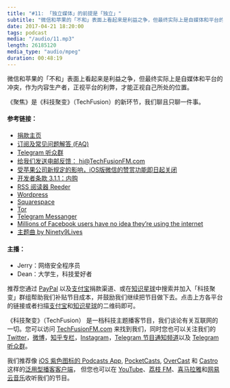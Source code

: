 ```yaml
---
title: "#11: 「独立媒体」的前提是「独立」"
subtitle: "微信和苹果的「不和」表面上看起来是利益之争，但最终实际上是自媒体和平台的冲突，作为内容生产者，正视平台的利弊，才能正视自己所处的位置。《聚焦》是《科技聚变》（TechFusion）的新环节，我们聊且只聊一件事。"
date: 2017-04-21 18:20:00
tags: podcast
media: "/audio/11.mp3"
length: 26185120 
media_type: "audio/mpeg"
duration: 00:48:19
---
```


微信和苹果的「不和」表面上看起来是利益之争，但最终实际上是自媒体和平台的冲突，作为内容生产者，正视平台的利弊，才能正视自己所处的位置。

《聚焦》是《科技聚变》（TechFusion）的新环节，我们聊且只聊一件事。

#### 参考链接：

- [捐款主页](https://techfusionfm.com/donate)
- [订阅及常见问题解答 (FAQ)](https://techfusionfm.com/faq)
- [Telegram 听众群](https://telegram.me/TechFusionChat)
- [给我们发送电邮反馈： hi@TechFusionFM.com](mailto:hi@techfusionfm.com)
- [受苹果公司新规定的影响，iOS版微信的赞赏功能即日起关闭](http://36kr.com/p/5071527.html)
- [开发者条款 3.1.1：内购 ](https://developer.apple.com/app-store/review/guidelines/#in-app-purchase)
- [RSS 阅读器 Reeder](http://reederapp.com)
- [Wordpress](https://wordpress.com)
- [Squarespace](https://www.squarespace.com)
- [Tor](https://www.torproject.org)
- [Telegram Messanger](https://www.telegram.org)
- [Millions of Facebook users have no idea they’re using the internet](https://qz.com/333313/milliions-of-facebook-users-have-no-idea-theyre-using-the-internet/)
- [主题曲 by Ninety9Lives](http://99l.tv/BleedingThroughYU)

#### 主播：

- Jerry：网络安全程序员
- Dean：大学生，科技爱好者

推荐您通过 [PayPal](https://paypal.me/techfusionfm/5) 以及[支付宝](HTTPS://QR.ALIPAY.COM/FKX09288AJOENI0MVZXM12)捐款渠道、或在[知识星球](https://www.xiaomiquan.com)中搜索并加入「科技聚变」群组帮助我们补贴节目成本，并鼓励我们继续把节目做下去。点击上方各平台的链接或者扫描[支付宝](https://techfusionfm.com/images/QR.JPG)和[知识星球](https://t.zsxq.com/IEmEM3f)的二维码即可。

《科技聚变》（TechFusion） 是一档科技主题播客节目，我们谈论有关互联网的一切。您可以访问 [TechFusionFM.com](https://TechFusionFM.com) 来找到我们，同时您也可以关注我们的 [Twitter](http://twitter.com/TechFusionFM)，[微博](http://weibo.com/TechFusionFM)，[知乎专栏](https://zhuanlan.zhihu.com/TechFusion)，[Instagram](http://instagram.com/TechFusionFM)，[Telegram 节目通知频道](https://t.me/TechFusionFM)以及 [Telegram 听众群](https://t.me/TechFusionChat)。

我们推荐像 [iOS 紫色图标的 Podcasts App](https://itunes.apple.com/cn/podcast/id1202658654), [PocketCasts](http://pca.st/podcast/28fcd200-cc7c-0134-10da-25324e2a541d), [OverCast](https://overcast.fm) 和 [Castro](http://supertop.co/castro/) 这样的[泛用型播客客户端](https://techfusionfm.com/faq)， 但您也可以在 [YouTube](https://www.youtube.com/channel/UC6uvHf21Tjm5lepw6P2Ki-Q)、[荔枝 FM](https://www.lizhi.fm/1494013/)、[喜马拉雅](http://www.ximalaya.com/72456289/album/6648521)和[网易云音乐](http://music.163.com/#/djradio?id=347498120)收听我们的节目。